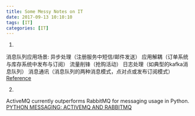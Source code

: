 ```yaml
---
title: Some Messy Notes on IT
date: 2017-09-13 10:10:10
tags: [IT]
categories: [IT]
---
```


1.
消息队列应用场景:
异步处理（注册服务中短信/邮件发送）
应用解耦（订单系统与库存系统中发布与订阅）
流量削锋（抢购活动）
日志处理（如典型的kafka消息队列）
消息通讯（消息队列的两种消息模式，点对点或发布订阅模式）
[Reference](http://blog.csdn.net/shaobingj126/article/details/50585035)

2.
ActiveMQ currently outperforms RabbitMQ for messaging usage in Python.
[PYTHON MESSAGING: ACTIVEMQ AND RABBITMQ](http://sensatic.net/activemq/python-messaging-activemq-and-rabbitmq.html)
